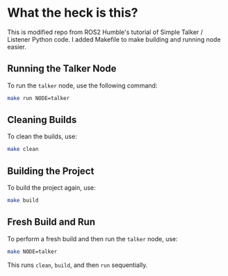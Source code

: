# What the heck is this?
This is modified repo from ROS2 Humble's tutorial of Simple Talker / Listener Python code. I added Makefile to make building and running node easier.


## Running the Talker Node

To run the `talker` node, use the following command:

```sh
make run NODE=talker
```

## Cleaning Builds

To clean the builds, use:

```sh
make clean
```

## Building the Project

To build the project again, use:

```sh
make build
```

## Fresh Build and Run

To perform a fresh build and then run the `talker` node, use:

```sh
make NODE=talker
```

This runs `clean`, `build`, and then `run` sequentially.